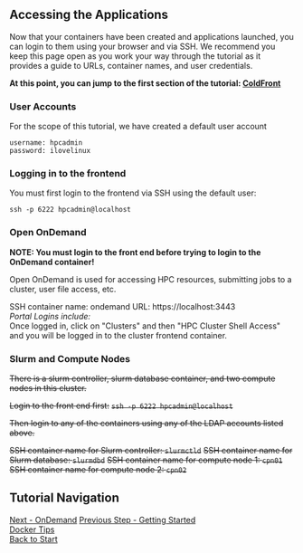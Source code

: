 ## Accessing the Applications

Now that your containers have been created and applications launched, you can login to them using your browser and via SSH.  We recommend you keep this page open as you work your way through the tutorial as it provides a guide to URLs, container names, and user credentials.

**At this point, you can jump to the first section of the tutorial:  [ColdFront](../coldfront/README.md)**


### User Accounts

For the scope of this tutorial, we have created a default user account
```
username: hpcadmin
password: ilovelinux
```

### Logging in to the frontend

You must first login to the frontend via SSH using the default user:
```
ssh -p 6222 hpcadmin@localhost
```  

### Open OnDemand
**NOTE: You must login to the front end before trying to login to the OnDemand container!**

Open OnDemand is used for accessing HPC resources, submitting jobs to a cluster, user file access, etc.

SSH container name: ondemand 
URL: https://localhost:3443  
*Portal Logins include:*  
Once logged in, click on "Clusters" and then "HPC Cluster Shell Access" and you will be logged in to the cluster frontend container.

### Slurm and Compute Nodes

~~There is a slurm controller, slurm database container, and two compute nodes in this cluster.~~

~~Login to the front end first:~~
~~`ssh -p 6222 hpcadmin@localhost`~~

~~Then login to any of the containers using any of the LDAP accounts listed above.~~

~~SSH container name for Slurm controller: `slurmctld`~~
~~SSH container name for Slurm database: `slurmdbd`~~
~~SSH container name for compute node 1: `cpn01`~~
~~SSH container name for compute node 2: `cpn02`~~

## Tutorial Navigation 
[Next - OnDemand](../ondemand/README.md) 
[Previous Step - Getting Started](getting_started.md)  
[Docker Tips](docker_tips.md)  
[Back to Start](../README.md)  
